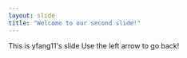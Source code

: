 ```yaml
---
layout: slide
title: "Welcome to our second slide!"
---
```

This is yfang11's slide
Use the left arrow to go back!
